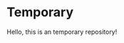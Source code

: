 <html>
<head>
  <title>Tempo</title>
</head>
<body>
<h1>Temporary</h1>
Hello, this is an temporary repository!
</body>
</html>
